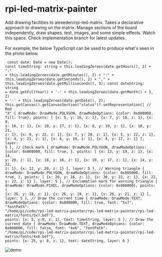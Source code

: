 # rpi-led-matrix-painter
Add drawing facilities to alexeden/rpi-led-matrix.  Takes a declarative approach to drawing on the matrix.  Manage sections of the board independently, draw shapes, text, images, and some simple effects.  Watch this space.  Check implementation branch for latest updates.
<br><br>For example, the below TypeScript can be used to produce what's seen in the photo below.<br>
<code><pre>
        const date: Date = new Date();
        const timeString: string = this.leadingZeroes(date.getHours(), 2) + ":" + this.leadingZeroes(date.getMinutes(), 2) + ":" + this.leadingZeroes(date.getSeconds(), 2) + "." + this.leadingZeroes(date.getMilliseconds(), 3);
        const dateString: string = date.getFullYear() + '-' + this.leadingZeroes(date.getMonth() + 1, 2) + '-' + this.leadingZeroes(date.getDate(), 2);
        this.getCanvas().getCanvasSection("status")?.setRepresentation([
            // Red "X"
            {
                drawMode: DrawMode.POLYGON,
                drawModeOptions: {color: 0x800000, fill: true},
                points: [
                    {x: 5, y: 16, z: 1},
                    {x: 7, y: 18, z: 1},
                    {x: 9, y: 16, z: 1},
                    {x: 10, y: 17, z: 1},
                    {x: 8, y: 19, z: 1},
                    {x: 10, y: 21, z: 1},
                    {x: 9, y: 22, z: 1},
                    {x: 7, y: 20, z: 1},
                    {x: 5, y: 22, z: 1},
                    {x: 4, y: 21, z: 1},
                    {x: 6, y: 19, z: 1},
                    {x: 4, y: 17, z: 1}
                ],
                layer: 5
            },
            // Check mark
            {
                drawMode: DrawMode.POLYGON,
                drawModeOptions: {color: 0x008000, fill: true, },
                points: [
                    {x: 13, y: 19, z: 1},
                    {x: 14, y: 20, z: 1},
                    {x: 18, y: 16, z: 1},
                    {x: 19, y: 17, z: 1},
                    {x: 14, y: 22, z: 1},
                    {x: 12, y: 20, z: 1}
                ],
                layer: 5
            },
            // Warning triangle
            {
                drawMode: DrawMode.POLYGON,
                drawModeOptions: {color: 0x805000, fill: true, },
                points: [
                    {x: 26, y: 16, z: 1},
                    {x: 30, y: 22, z: 1},
                    {x: 22, y: 22, z: 1}
                ],
                layer: 5
            },
            // Exclamation mark for warning triangle
            {
                drawMode: DrawMode.PIXEL,
                drawModeOptions: {color: 0x000000},
                points: [
                    {x: 26, y: 18, z: 1},
                    {x: 26, y: 19, z: 1},
                    {x: 26, y: 21, z: 1}
                ],
                layer: 5
            },
            // Draw the current time
            {
                drawMode: DrawMode.TEXT,
                drawModeOptions: {color: 0x800000, fill: true, font: "5x7", "fontPath": "/home/pi/code/rpi-led-matrix-painter/rpi-led-matrix-painter/rpi-led-matrix/fonts/5x7.bdf"},
                points: {x: 5, y:0, z: 1},
                text: timeString,
                layer: 5
            },
            // Draw the current date
            {
                drawMode: DrawMode.TEXT,
                drawModeOptions: {color: 0x800000, fill: false, font: "4x6", "fontPath": "/home/pi/code/rpi-led-matrix-painter/rpi-led-matrix-painter/rpi-led-matrix/fonts/4x6.bdf"},
                points: {x: 25, y: 8, z: 1},
                text: dateString,
                layer: 6
            }
           </pre></code>
           ![demo](/url "docs/demo.png")